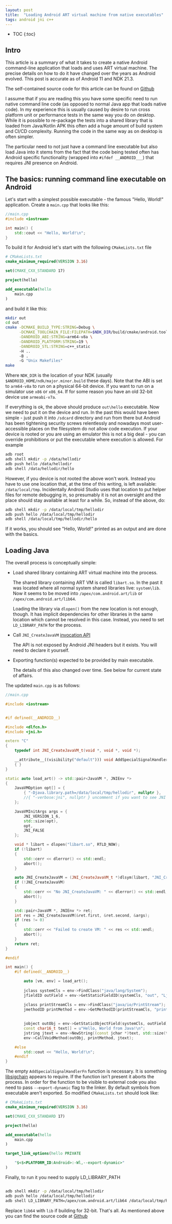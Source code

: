 ```yaml
---
layout: post
title:  "Loading Android ART virtual machine from native executables"
tags: android jni c++
---
```


* TOC
{:toc}

## Intro

This article is a summary of what it takes to create a native Android command-line application that loads and uses ART virtual machine. The precise details on how to do it have changed over the years as Android evolved. This post is accurate as of Android 11 and NDK 21.3. 

The self-contained source code for this article can be found on [Github](https://github.com/gershnik/android-cmdline-jni)

I assume that if you are reading this you have some specific need to run native command line code (as opposed to normal Java app that loads native code). In my experience this is usually caused by desire to run cross platform unit or performance tests in the same way you do on desktop. While it is possible to re-package the tests into a shared library that is loaded from Java/Kotlin APK this often add a huge amount of build system and CI/CD complexity. Running the code in the same way as on desktop is often simpler.

The particular need to not just have a command line executable but also load Java into it stems from the fact that the code being tested often has Android specific functionality (wrapped into `#ifdef __ANDROID___`) that requires JNI presence on Android. 


## The basics: running command line executable on Android

Let's start with a simplest possible executable - the famous "Hello, World!" application. Create a `main.cpp` that looks like this:

```cpp
//main.cpp
#include <iostream>

int main() {
    std::cout << "Hello, World!\n";
}
```

To build it for Android let's start with the following `CMakeLists.txt` file

```cmake
# CMakeLists.txt
cmake_minimum_required(VERSION 3.16)

set(CMAKE_CXX_STANDARD 17)

project(hello)

add_executable(hello
    main.cpp
)

```

and build it like this:

```bash
mkdir out
cd out
cmake -DCMAKE_BUILD_TYPE:STRING=Debug \
      -DCMAKE_TOOLCHAIN_FILE:FILEPATH=$NDK_DIR/build/cmake/android.toolchain.cmake \
      -DANDROID_ABI:STRING=arm64-v8a \
      -DANDROID_PLATFORM:STRING=19 \
      -DANDROID_STL:STRING=c++_static 
      -H .. 
      -B . 
      -G "Unix Makefiles"
make
```

Where `NDK_DIR` is the location of your NDK (usually `$ANDROID_HOME/ndk/major.minor.build` these days).
Note that the ABI is set to `arm64-v8a` to run on a physical 64-bit device. If you want to run on a simulator use `x86` or `x86_64`. If for some reason you have an old 32-bit device use `armeabi-v7a`.

If everything is ok, the above should produce `out\hello` executable. Now we need to put it on the device and run. In the past this would have been simple - just push it into `/sdcard` directory and run from there but Android has been tightening security screws relentlessly and nowadays most user-accessible places on the filesystem do not allow code execution. If your device is rooted or you are using an emulator this is not a big deal - you can override prohibitions or put the executable where execution is allowed. For example

```bash
adb root
adb shell mkdir -p /data/hellodir
adb push hello /data/hellodir
adb shell /data/hellodir/hello
```

However, if you device is not rooted the above won't work. Instead you have to use one location that, at the time of this writing, is left available: `/data/local/tmp`. Incidentally Android Studio uses that location to put helper files for remote debugging in, so presumably it is not an oversight and the place should stay available at least for a while. 
So, instead of the above, do:

```bash
adb shell mkdir -p /data/local/tmp/hellodir
adb push hello /data/local/tmp/hellodir
adb shell /data/local/tmp/hellodir/hello
```

If it works, you should see "Hello, World!" printed as an output and are done with the basics.

## Loading Java 

The overall process is conceptually simple:

* Load shared library containing ART virtual machine into the process.
  
  The shared library containing ART VM is called `libart.so`. In the past it was located where all normal system shared libraries live: `system\lib`. Now it seems to be moved into `/apex/com.android.art/lib` or `/apex/com.android.art/lib64`.

  Loading the library via `dlopen()` from the new location is not enough, though. It has implicit dependencies for other libraries in the same location which cannot be resolved in this case. Instead, you need to set `LD_LIBRARY_PATH` for the process.
* Call `JNI_CreateJavaVM` [invocation API](https://docs.oracle.com/javase/7/docs/technotes/guides/jni/spec/invocation.html)
  
  The API is not exposed by Android JNI headers but it exists. You will need to declare it yourself.

* Exporting function(s) expected to be provided by main executable. 
  
  The details of this also changed over time. See below for current state of affairs.

The updated `main.cpp` is as follows:

```cpp
//main.cpp

#include <iostream>


#if defined(__ANDROID__)

#include <dlfcn.h>
#include <jni.h>

extern "C"
{
    typedef int JNI_CreateJavaVM_t(void *, void *, void *);

    __attribute__((visibility("default"))) void AddSpecialSignalHandlerFn() 
    { }
}

static auto load_art() -> std::pair<JavaVM *, JNIEnv *>
{
    JavaVMOption opt[] = {
        { "-Djava.library.path=/data/local/tmp/hellodir", nullptr },
        //{ "-verbose:jni", nullptr } uncomment if you want to see JNI debugging info in logcat
    };

    JavaVMInitArgs args = {
        JNI_VERSION_1_6,
        std::size(opt),
        opt,
        JNI_FALSE
    };

    void * libart = dlopen("libart.so", RTLD_NOW);
    if (!libart) 
    {
        std::cerr << dlerror() << std::endl;
        abort();
    }

    auto JNI_CreateJavaVM = (JNI_CreateJavaVM_t *)dlsym(libart, "JNI_CreateJavaVM");
    if (!JNI_CreateJavaVM)
    {
        std::cerr << "No JNI_CreateJavaVM: " << dlerror() << std::endl;
        abort();
    }

    std::pair<JavaVM *, JNIEnv *> ret;
    int res = JNI_CreateJavaVM(&ret.first, &ret.second, &args);
    if (res != 0)
    {
        std::cerr << "Failed to create VM: " << res << std::endl;
        abort();
    }
    return ret;
}

#endif

int main() {
    #if defined(__ANDROID__)

        auto [vm, env] = load_art();
        
        jclass systemCls = env->FindClass("java/lang/System");
        jfieldID outField = env->GetStaticFieldID(systemCls, "out", "Ljava/io/PrintStream;");

        jclass printStreamCls = env->FindClass("java/io/PrintStream");
        jmethodID printMethod = env->GetMethodID(printStreamCls, "print", "(Ljava/lang/String;)V");
        
        
        jobject outObj = env->GetStaticObjectField(systemCls, outField);
        const char16_t text[] = u"Hello, World from Java!\n";
        jstring jtext = env->NewString((const jchar *)text, std::size(text) - 1);
        env->CallVoidMethod(outObj, printMethod, jtext);

    #else
        std::cout << "Hello, World!\n";
    #endif
}

```

The empty `AddSpecialSignalHandlerFn` function is necessary. It is something [libsigchain](https://android.googlesource.com/platform/art/+/refs/heads/master/sigchainlib/) appears to require. If the function isn't present it aborts the process. 
In order for the function to be visible to external code you also need to pass `--export-dynamic` flag to the linker. By default symbols from executable aren't exported. So modified `CMakeLists.txt` should look like:

```cmake
# CMakeLists.txt
cmake_minimum_required(VERSION 3.16)

set(CMAKE_CXX_STANDARD 17)

project(hello)

add_executable(hello
    main.cpp
)

target_link_options(hello PRIVATE

    "$<$<PLATFORM_ID:Android>:-Wl,--export-dynamic>"
)
```

Finally, to run it you need to supply LD_LIBRARY_PATH

```bash

adb shell mkdir -p /data/local/tmp/hellodir
adb push hello /data/local/tmp/hellodir
adb shell LD_LIBRARY_PATH=/apex/com.android.art/lib64 /data/local/tmp/hellodir/hello

```

Replace `lib64` with `lib` if building for 32-bit.
That's all. As mentioned above you can find the source code at [Github](https://github.com/gershnik/android-cmdline-jni)







